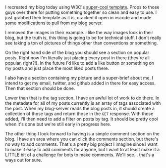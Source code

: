 <!--META--
author: Sean K Smith
created: 2019-05-06T00:19:29Z
edited: 2019-05-06T00:19:29Z
title: Reformatted the Blog Today
subtitle: w3c is pretty awesome!
tags:
  - blog
--END-->
I recreated my blog today using W3C's [super-cool template](https://www.w3schools.com/w3css/tryw3css_templates_blog.htm). Props to those guys over there for putting something together so clean and easy to use. I just grabbed their template as it is, cracked it open in vscode and made some modifications to pull from my blog server.
<!--BREAK-->
I removed the images in their example. I like the way images look in their blog, but the truth is, this thing is going to be for technical stuff. I don't really see taking a ton of pictures of things other than conventions or something.

On the right hand side of the blog you should see a section on popular posts. Right now I'm literally just placing every post in there (they're all popular, right?!). In the future I'd like to add a like button or something on my posts and just place the most liked posts there.

I also have a section containing my picture and a super-brief about me. I intend to get my email, twitter, and github added in there for easy access. Then that section should be done.

Lower than that is the tag section. I have an awful lot of work to do there. In the metadata for all of my posts currently is an array of tags associated with the post. When my blog-server reads the blog posts in, it should create a collection of those tags and return those in the `GET` response. With those added, I'll then need to add a filter on posts by tag. It should be pretty cool when it's done but we're still early in progress here.

The other thing I look forward to having is a simple comment section on the blog. I have an area where you can click the comments section, but there's no way to add comments. That's a pretty big project I imagine since I want to make it easy to add comments for anyone, but I want to at least make it a LITTLE bit of a challenge for bots to make comments. We'll see... that's a ways out for sure.
